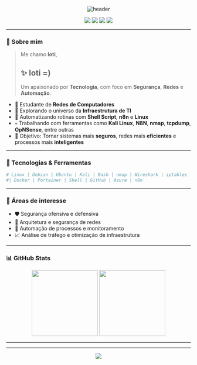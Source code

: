 
<!-- Banner -->
<p align="center">
  <img src="https://capsule-render.vercel.app/api?type=waving&color=0f0f0f&height=200&section=header&text=Ioti%20%3D%29&fontSize=40&fontColor=00fff7&animation=fadeIn" alt="header"/>
</p>

<p align="center">
  <img src="https://img.shields.io/badge/Linux-000000?style=for-the-badge&logo=linux&logoColor=white"/>
  <img src="https://img.shields.io/badge/Redes-004d7a?style=for-the-badge&logo=cisco&logoColor=white"/>
  <img src="https://img.shields.io/badge/Cybersecurity-00fff7?style=for-the-badge&logo=hackaday&logoColor=000"/>
  <img src="https://img.shields.io/badge/Automação-1D2026?style=for-the-badge&logo=automation&logoColor=white"/>
</p>

---

### 👋 Sobre mim

> Me chamo **Ioti**,  
>  
> ## ✨ **Ioti =)**
>  
> Um apaixonado por **Tecnologia**, com foco em **Segurança**, **Redes** e **Automação**.

- 📡 Estudante de **Redes de Computadores**
- 🧠 Explorando o universo da **Infraestrutura de TI**
- 🧰 Automatizando rotinas com **Shell Script**, **n8n** e **Linux**
- 💀 Trabalhando com ferramentas como **Kali Linux**, **N8N**, **nmap**, **tcpdump**, **OpNSense**, entre outras
- 🎯 Objetivo: Tornar sistemas mais **seguros**, redes mais **eficientes** e processos mais **inteligentes**

---

### 🧰 Tecnologias & Ferramentas

```bash
# Linux | Debian | Ubuntu | Kali | Bash | nmap | Wireshark | iptables
#| Docker | Portainer | Shell | GitHub | Azure | n8n
```

---

### 🎯 Áreas de interesse

- 🛡️ Segurança ofensiva e defensiva
- 📡 Arquitetura e segurança de redes
- 🤖 Automação de processos e monitoramento
- 📈 Análise de tráfego e otimização de infraestrutura

---


### 📊 GitHub Stats

<p align="center">
  <img height="180em" src="https://github-readme-stats.vercel.app/api?username=sudoioti&show_icons=true&theme=tokyonight&hide_border=true"/>
  <img height="180em" src="https://github-readme-stats.vercel.app/api/top-langs/?username=sudoioti&layout=compact&theme=tokyonight&hide_border=true"/>
</p>

---

---

<p align="center">
  <img src="https://capsule-render.vercel.app/api?type=waving&color=0f0f0f&height=120&section=footer"/>
</p>

